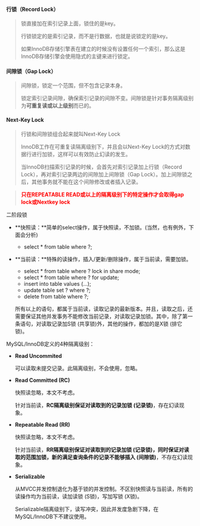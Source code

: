 #### 行锁（Record Lock）

> 锁直接加在索引记录上面，锁住的是key。
>
> 行锁锁定的是索引记录，而不是行数据，也就是说锁定的是key。
>
> 如果InnoDB存储引擎表在建立的时候没有设置任何一个索引，那么这是InnoDB存储引擎会使用隐式的主键来进行锁定。

#### 间隙锁（Gap Lock）

>  间隙锁，锁定一个范围，但不包含记录本身。
>
>  锁定索引记录间隙，确保索引记录的间隙不变。间隙锁是针对事务隔离级别为**可重复读或以上级别**而已的。

####  Next-Key Lock

> 行锁和间隙锁组合起来就叫Next-Key Lock
>
> InnoDB工作在可重复读隔离级别下，并且会以Next-Key Lock的方式对数据行进行加锁，这样可以有效防止幻读的发生。
>
> 当InnoDB扫描索引记录的时候，会首先对索引记录加上行锁（Record Lock），再对索引记录两边的间隙加上间隙锁（Gap Lock）。加上间隙锁之后，其他事务就不能在这个间隙修改或者插入记录。

>  <font color=red>**只在REPEATABLE READ或以上的隔离级别下的特定操作才会取得gap lock或Nextkey lock**</font>





































二阶段锁





- **快照读：**简单的select操作，属于快照读，不加锁。(当然，也有例外，下面会分析)

   - select * from table where ?;

    

- **当前读：**特殊的读操作，插入/更新/删除操作，属于当前读，需要加锁。

   - select * from table where ? lock in share mode;
   - select * from table where ? for update;
   - insert into table values (…);
   - update table set ? where ?;
   - delete from table where ?;

   所有以上的语句，都属于当前读，读取记录的最新版本。并且，读取之后，还需要保证其他并发事务不能修改当前记录，对读取记录加锁。其中，除了第一条语句，对读取记录加S锁 (共享锁)外，其他的操作，都加的是X锁 (排它锁)。

    

MySQL/InnoDB定义的4种隔离级别：

- **Read Uncommited**

   可以读取未提交记录。此隔离级别，不会使用，忽略。

- **Read Committed (RC)**

   快照读忽略，本文不考虑。

   针对当前读，**RC隔离级别保证对读取到的记录加锁 (记录锁)**，存在幻读现象。

- **Repeatable Read (RR)**

   快照读忽略，本文不考虑。

   针对当前读，**RR隔离级别保证对读取到的记录加锁 (记录锁)，同时保证对读取的范围加锁，新的满足查询条件的记录不能够插入 (间隙锁)**，不存在幻读现象。

- **Serializable**

   从MVCC并发控制退化为基于锁的并发控制。不区别快照读与当前读，所有的读操作均为当前读，读加读锁 (S锁)，写加写锁 (X锁)。

   Serializable隔离级别下，读写冲突，因此并发度急剧下降，在MySQL/InnoDB下不建议使用。